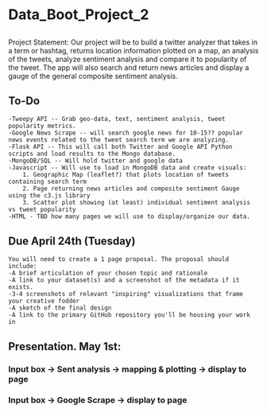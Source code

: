# Data_Boot_Project_2


## 

Project Statement: Our project will be to build a twitter analyzer that takes in a term or hashtag, returns location information plotted on a map, an analysis of the tweets,
analyze sentiment analysis and compare it to popularity of the tweet. The app will also search and return news articles and display a gauge of the general
composite sentiment analysis.

## To-Do

	-Tweepy API -- Grab geo-data, text, sentiment analysis, tweet popularity metrics. 
	-Google News Scrape -- will search google news for 10-15?? popular news events related to the tweet search term we are analyzing.
	-Flask API -- This will call both Twitter and Google API Python scripts and load results to the Mongo database.
	-MongoDB/SQL -- Will hold twitter and google data
	-Javascript -- Will use to load in MongoDB data and create visuals:
		1. Geographic Map (leaflet?) that plots location of tweets containing search term
		2. Page returning news articles and composite sentiment Gauge using the c3.js library
		3. Scatter plot showing (at least) individual sentiment analysis vs tweet popularity
	-HTML - TBD how many pages we will use to display/organize our data.


## Due April 24th (Tuesday)

	You will need to create a 1 page proposal. The proposal should include:
	-A brief articulation of your chosen topic and rationale
	-A link to your dataset(s) and a screenshot of the metadata if it exists.
	-3-4 screenshots of relevant "inspiring" visualizations that frame your creative fodder
	-A sketch of the final design
	-A link to the primary GitHub repository you'll be housing your work in

## Presentation. May 1st:





### Input box -> Sent analysis -> mapping & plotting -> display to page
### Input box -> Google Scrape -> display to page

